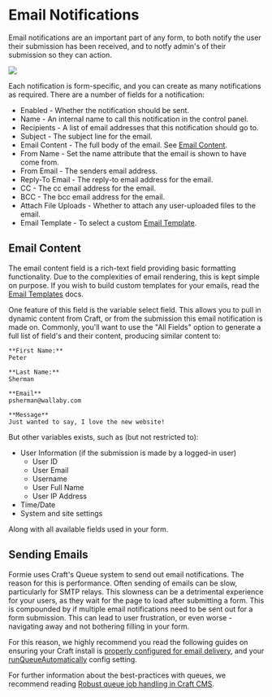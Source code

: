 # Email Notifications
Email notifications are an important part of any form, to both notify the user their submission has been received, and to notfy admin's of their submission so they can action.

<img src="https://verbb.io/uploads/plugins/formie/formie-email-notification.png" />

Each notification is form-specific, and you can create as many notifications as required. There are a number of fields for a notification:

- Enabled - Whether the notification should be sent.
- Name - An internal name to call this notification in the control panel.
- Recipients - A list of email addresses that this notification should go to.
- Subject - The subject line for the email.
- Email Content - The full body of the email. See [Email Content](#email-content).
- From Name - Set the name attribute that the email is shown to have come from.
- From Email - The senders email address.
- Reply-To Email - The reply-to email address for the email.
- CC - The cc email address for the email.
- BCC - The bcc email address for the email.
- Attach File Uploads - Whether to attach any user-uploaded files to the email.
- Email Template - To select a custom [Email Template](docs:feature-tour/email-templates).

## Email Content
The email content field is a rich-text field providing basic formatting functionality. Due to the complexities of email rendering, this is kept simple on purpose. If you wish to build custom templates for your emails, read the [Email Templates](docs:feature-tour/email-templates) docs.

One feature of this field is the variable select field. This allows you to pull in dynamic content from Craft, or from the submission this email notification is made on. Commonly, you'll want to use the "All Fields" option to generate a full list of field's and their content, producing similar content to:

```
**First Name:**
Peter

**Last Name:**
Sherman

**Email**
psherman@wallaby.com

**Message**
Just wanted to say, I love the new website!
```

But other variables exists, such as (but not restricted to):

- User Information (if the submission is made by a logged-in user)
    - User ID
    - User Email
    - Username
    - User Full Name
    - User IP Address
- Time/Date
- System and site settings

Along with all available fields used in your form.

## Sending Emails
Formie uses Craft's Queue system to send out email notifications. The reason for this is performance. Often sending of emails can be slow, particularly for SMTP relays. This slowness can be a detrimental experience for your users, as they wait for the page to load after submitting a form. This is compounded by if multiple email notifications need to be sent out for a form submission. This can lead to user frustration, or even worse - navigating away and not bothering filling in your form.

For this reason, we highly recommend you read the following guides on ensuring your Craft install is [properly configured for email delivery](https://craftcms.com/guides/why-doesnt-craft-send-emails#setting-up-email), and your [runQueueAutomatically](https://docs.craftcms.com/v3/config/config-settings.html#runqueueautomatically) config setting.

For further information about the best-practices with queues, we recommend reading [Robust queue job handling in Craft CMS](https://nystudio107.com/blog/robust-queue-job-handling-in-craft-cms).
